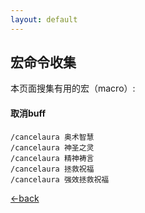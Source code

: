 ```yaml
---
layout: default
---
```


## 宏命令收集

本页面搜集有用的宏（macro）:

#### 取消buff

```
/cancelaura 奥术智慧
/cancelaura 神圣之灵
/cancelaura 精神祷言
/cancelaura 拯救祝福
/cancelaura 强效拯救祝福
```


[←back](./)

